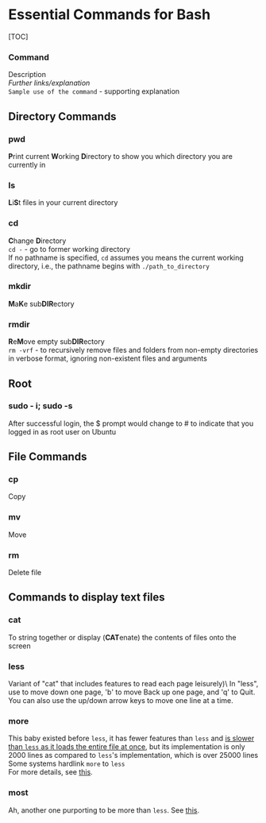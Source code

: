 # Essential Commands for Bash

[TOC]

### Command

Description\
*Further links/explanation*\
`Sample use of the command` - supporting explanation

## Directory Commands
### pwd
**P**rint current **W**orking **D**irectory to show you which directory you are currently in 
### ls
**L**i**S**t files in your current directory 
### cd
**C**hange **D**irectory\
`cd -` - go to former working directory\
If no pathname is specified, `cd` assumes you means the current working directory, i.e., the pathname begins with `./path_to_directory`
### mkdir
**M**a**K**e sub**DIR**ectory
### rmdir
**R**e**M**ove empty sub**DIR**ectory\
`rm -vrf` - to recursively remove files and folders from non-empty directories in verbose format, ignoring non-existent files and arguments

## Root

### sudo - i; sudo -s

After successful login, the $ prompt would change to # to indicate that you logged in as root user on Ubuntu

## File Commands

### cp
Copy
### mv
Move
### rm
Delete file

## Commands to display text files
### cat
To string together or display (**CAT**enate) the contents of files onto the screen 
### less
Variant of "cat" that includes features to read each page leisurely)\ 
In "less", use <space> to move down one page, 'b' to move Back up one page, and 'q' to Quit. You can also use the up/down arrow keys to move one line at a time.
### more
This baby existed before `less`, it has fewer features than `less` and [is slower than `less` as it loads the entire file at once](https://www.tecmint.com/linux-more-command-and-less-command-examples/#:~:text=Learn%20Linux%20'less'%20Command,using%20page%20up%2Fdown%20keys.), but its implementation is only 2000 lines as compared to `less`'s implementation, which is over 25000 lines\
Some systems hardlink `more` to `less`\
For more details, see [this](https://unix.stackexchange.com/questions/604/isnt-less-just-more).
### most
Ah, another one purporting to be more than `less`. See [this](https://unix.stackexchange.com/questions/81129/what-are-the-differences-between-most-more-and-less).